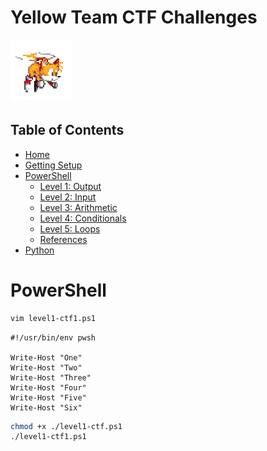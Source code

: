 # Yellow Team CTF Challenges
![yellow.gif](/_misc/yellow.gif)

## Table of Contents
* [Home](/README.md)
* [Getting Setup](/_misc/getting_setup.md)
* [PowerShell](/PowerShell/README.md)
    * [Level 1: Output](#level-1-output)
    * [Level 2: Input](#level-2-input)
    * [Level 3: Arithmetic](#level-3-arithmetic)
    * [Level 4: Conditionals](#level-4-conditionals)
    * [Level 5: Loops](#level-5-loops)
    * [References](#references)
* [Python](/Python/README.md)

# PowerShell
```bash
vim level1-ctf1.ps1
```
```pwsh
#!/usr/bin/env pwsh

Write-Host "One"
Write-Host "Two"
Write-Host "Three"
Write-Host "Four"
Write-Host "Five"
Write-Host "Six"
```
```bash
chmod +x ./level1-ctf.ps1
./level1-ctf1.ps1
```
